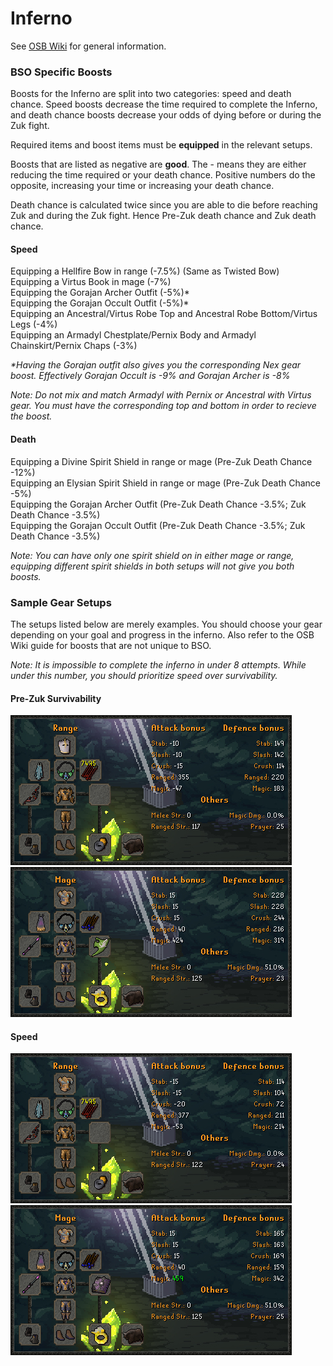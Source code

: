 # Inferno

See [OSB Wiki](https://wiki.oldschool.gg/bosses/inferno) for general information.

### BSO Specific Boosts

Boosts for the Inferno are split into two categories: speed and death chance. Speed boosts          decrease the time required to complete the Inferno, and death chance boosts decrease your odds of dying before or during the Zuk fight.

Required items and boost items must be **equipped** in the relevant setups.

Boosts that are listed as negative are **good**. The - means they are either reducing the time required or your death chance. Positive numbers do the opposite, increasing your time or increasing your death chance.

Death chance is calculated twice since you are able to die before reaching Zuk and during the Zuk fight. Hence Pre-Zuk death chance and Zuk death chance.

#### Speed

Equipping a Hellfire Bow in range (-7.5%) (Same as Twisted Bow)\
Equipping a Virtus Book in mage (-7%)\
Equipping the Gorajan Archer Outfit (-5%)\*\
Equipping the Gorajan Occult Outfit (-5%)\*\
Equipping an Ancestral/Virtus Robe Top and Ancestral Robe Bottom/Virtus Legs (-4%)\
Equipping an Armadyl Chestplate/Pernix Body and Armadyl Chainskirt/Pernix Chaps (-3%)

_\*Having the Gorajan outfit also gives you the corresponding Nex gear boost. Effectively Gorajan Occult is -9% and Gorajan Archer is -8%_

_Note: Do not mix and match Armadyl with Pernix or Ancestral with Virtus gear. You must have the corresponding top and bottom in order to recieve the boost._

#### Death

Equipping a Divine Spirit Shield in range or mage (Pre-Zuk Death Chance -12%)\
Equipping an Elysian Spirit Shield in range or mage (Pre-Zuk Death Chance -5%)\
Equipping the Gorajan Archer Outfit (Pre-Zuk Death Chance -3.5%; Zuk Death Chance -3.5%)\
Equipping the Gorajan Occult Outfit (Pre-Zuk Death Chance -3.5%; Zuk Death Chance -3.5%)

_Note: You can have only one spirit shield on in either mage or range, equipping different spirit shields in both setups will not give you both boosts._

### Sample Gear Setups

The setups listed below are merely examples. You should choose your gear depending on your goal and progress in the inferno. Also refer to the OSB Wiki guide for boosts that are not unique to BSO.

_Note: It is impossible to complete the inferno in under 8 attempts. While under this number, you should prioritize speed over survivability._

#### Pre-Zuk Survivability

![](<../.gitbook/assets/image (11).png>)![](<../.gitbook/assets/image (12).png>)

#### Speed

![](<../.gitbook/assets/image (13).png>)![](<../.gitbook/assets/image (10).png>)
